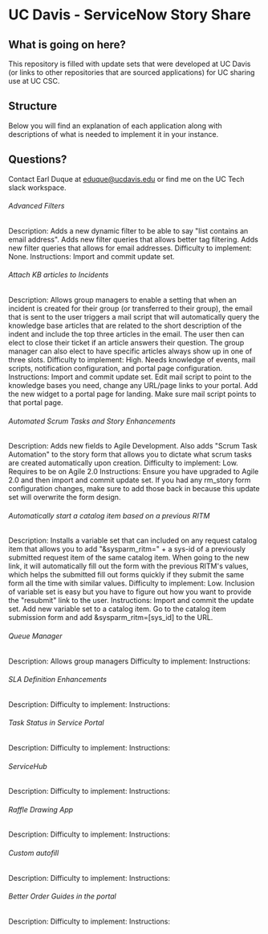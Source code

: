 # UC Davis - ServiceNow Story Share

## What is going on here?
This repository is filled with update sets that were developed at UC Davis (or links to other repositories that are sourced applications) for UC sharing use at UC CSC.

## Structure
Below you will find an explanation of each application along with descriptions of what is needed to implement it in your instance.

## Questions?
Contact Earl Duque at eduque@ucdavis.edu or find me on the UC Tech slack workspace.

###### Advanced Filters
Description: Adds a new dynamic filter to be able to say "list contains an email address". Adds new filter queries that allows better tag filtering. Adds new filter queries that allows for email addresses.
Difficulty to implement: None.
Instructions: Import and commit update set.

###### Attach KB articles to Incidents
Description: Allows group managers to enable a setting that when an incident is created for their group (or transferred to their group), the email that is sent to the user triggers a mail script that will automatically query the knowledge base articles that are related to the short description of the indent and include the top three articles in the email. The user then can elect to close their ticket if an article answers their question. The group manager can also elect to have specific articles always show up in one of three slots.
Difficulty to implement: High. Needs knowledge of events, mail scripts, notification configuration, and portal page configuration.
Instructions: Import and commit update set. Edit mail script to point to the knowledge bases you need, change any URL/page links to your portal. Add the new widget to a portal page for landing. Make sure mail script points to that portal page.

###### Automated Scrum Tasks and Story Enhancements
Description: Adds new fields to Agile Development. Also adds "Scrum Task Automation" to the story form that allows you to dictate what scrum tasks are created automatically upon creation.
Difficulty to implement: Low. Requires to be on Agile 2.0
Instructions: Ensure you have upgraded to Agile 2.0 and then import and commit update set. If you had any rm_story form configuration changes, make sure to add those back in because this update set will overwrite the form design.

###### Automatically start a catalog item based on a previous RITM
Description: Installs a variable set that can included on any request catalog item that allows you to add "&sysparm_ritm=" + a sys-id of a previously submitted request item of the same catalog item. When going to the new link, it will automatically fill out the form with the previous RITM's values, which helps the submitted fill out forms quickly if they submit the same form all the time with similar values.
Difficulty to implement: Low. Inclusion of variable set is easy but you have to figure out how you want to provide the "resubmit" link to the user.
Instructions: Import and commit the update set. Add new variable set to a catalog item. Go to the catalog item submission form and add &sysparm_ritm=[sys_id] to the URL.

###### Queue Manager
Description: Allows group managers
Difficulty to implement: 
Instructions: 

###### SLA Definition Enhancements
Description: 
Difficulty to implement: 
Instructions: 

###### Task Status in Service Portal
Description: 
Difficulty to implement: 
Instructions: 

###### ServiceHub
Description: 
Difficulty to implement: 
Instructions: 

###### Raffle Drawing App
Description: 
Difficulty to implement: 
Instructions: 

###### Custom autofill
Description: 
Difficulty to implement: 
Instructions: 

###### Better Order Guides in the portal
Description: 
Difficulty to implement: 
Instructions: 
